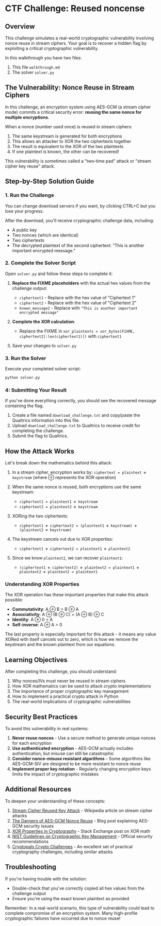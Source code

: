 # CTF Challenge: Reused noncense

## Overview

This challenge simulates a real-world cryptographic vulnerability involving nonce reuse in stream ciphers. Your goal is to recover a hidden flag by exploiting a critical cryptographic vulnerability.

In this walkthrough you have two files:
1. This file `walkthrough.md`
2. The solver `solver.py`

## The Vulnerability: Nonce Reuse in Stream Ciphers

In this challenge, an encryption system using AES-GCM (a stream cipher mode) commits a critical security error: **reusing the same nonce for multiple encryptions**. 

When a nonce (number used once) is reused in stream ciphers:

1. The same keystream is generated for both encryptions
2. This allows an attacker to XOR the two ciphertexts together
3. The result is equivalent to the XOR of the two plaintexts
4. If one plaintext is known, the other can be recovered!

This vulnerability is sometimes called a "two-time pad" attack or "stream cipher key reuse" attack.

## Step-by-Step Solution Guide

### 1. Run the Challenge

You can change download servers if you want, by clicking CTRL+C but you lose your progress.

After the download, you'll receive cryptographic challenge data, including:
- A public key
- Two nonces (which are identical)
- Two ciphertexts
- The decrypted plaintext of the second ciphertext: "This is another important encrypted message."


### 2. Complete the Solver Script

Open `solver.py` and follow these steps to complete it:

1. **Replace the FIXME placeholders** with the actual hex values from the challenge output:
   - `ciphertext1` - Replace with the hex value of "Ciphertext 1"
   - `ciphertext2` - Replace with the hex value of "Ciphertext 2"
   - `known_message2` - Replace with `"This is another important encrypted message"`

2. **Complete the XOR calculation**:
   - Replace the FIXME in `xor_plaintexts = xor_bytes(FIXME, ciphertext2[:len(ciphertext1)])` with `ciphertext1`

3. Save your changes to `solver.py`

### 3. Run the Solver

Execute your completed solver script:

```bash
python solver.py
```

### 4: Submitting Your Result

If you've done everything correctly, you should see the recovered message containing the flag.

1. Create a file named `download_challenge.txt` and copy/paste the Qualtrics information into this file.
2. Upload `download_challenge.txt` to Qualtrics to receive credit for completing the challenge.
3. Submit the flag to Qualtrics.

## How the Attack Works

Let's break down the mathematics behind this attack:

1. In a stream cipher, encryption works by: `ciphertext = plaintext ⊕ keystream`
   (where ⊕ represents the XOR operation)

2. When the same nonce is reused, both encryptions use the same keystream:
   - `ciphertext1 = plaintext1 ⊕ keystream`
   - `ciphertext2 = plaintext2 ⊕ keystream`

3. XORing the two ciphertexts:
   - `ciphertext1 ⊕ ciphertext2 = (plaintext1 ⊕ keystream) ⊕ (plaintext2 ⊕ keystream)`

4. The keystream cancels out due to XOR properties:
   - `ciphertext1 ⊕ ciphertext2 = plaintext1 ⊕ plaintext2`

5. Since we know `plaintext2`, we can recover `plaintext1`:
   - `(ciphertext1 ⊕ ciphertext2) ⊕ plaintext2 = plaintext1 ⊕ plaintext2 ⊕ plaintext2 = plaintext1`

### Understanding XOR Properties

The XOR operation has these important properties that make this attack possible:

- **Commutativity**: A ⊕ B = B ⊕ A
- **Associativity**: A ⊕ (B ⊕ C) = (A ⊕ B) ⊕ C
- **Identity**: A ⊕ 0 = A
- **Self-inverse**: A ⊕ A = 0

The last property is especially important for this attack - it means any value XORed with itself cancels out to zero, which is how we remove the keystream and the known plaintext from our equations.

## Learning Objectives

After completing this challenge, you should understand:

1. Why nonces/IVs must never be reused in stream ciphers
2. How XOR mathematics can be used to attack crypto implementations
3. The importance of proper cryptographic key management
4. How to implement a practical crypto attack in Python
5. The real-world implications of cryptographic vulnerabilities

## Security Best Practices

To avoid this vulnerability in real systems:

1. **Never reuse nonces** - Use a secure method to generate unique nonces for each encryption
2. **Use authenticated encryption** - AES-GCM actually includes authentication, but misuse can still be catastrophic
3. **Consider nonce-misuse resistant algorithms** - Some algorithms like AES-GCM-SIV are designed to be more resistant to nonce reuse
4. **Implement proper key rotation** - Regularly changing encryption keys limits the impact of cryptographic mistakes

## Additional Resources

To deepen your understanding of these concepts:

1. [Stream Cipher Reused Key Attack](https://en.wikipedia.org/wiki/Stream_cipher_attacks#Reused_key_attack) - Wikipedia article on stream cipher attacks
2. [The Dangers of AES-GCM Nonce Reuse](https://soatok.blog/2020/05/13/why-aes-gcm-sucks/) - Blog post explaining AES-GCM security issues
3. [XOR Properties in Cryptography](https://crypto.stackexchange.com/questions/59/taking-advantage-of-one-time-pad-key-reuse) - Stack Exchange post on XOR math
4. [NIST Guidelines on Cryptographic Key Management](https://nvlpubs.nist.gov/nistpubs/SpecialPublications/NIST.SP.800-57pt1r5.pdf) - Official security recommendations
5. [Cryptopals Crypto Challenges](https://cryptopals.com/) - An excellent set of practical cryptography challenges, including similar attacks

## Troubleshooting

If you're having trouble with the solution:
- Double-check that you've correctly copied all hex values from the challenge output
- Ensure you're using the exact known plaintext as provided

Remember: In a real-world scenario, this type of vulnerability could lead to complete compromise of an encryption system. Many high-profile cryptographic failures have occurred due to nonce reuse!
